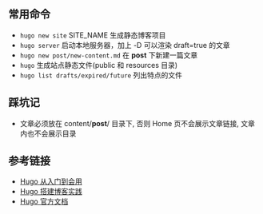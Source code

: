 
## 常用命令
- `hugo new site` SITE_NAME 生成静态博客项目
- `hugo server` 启动本地服务器，加上 -D 可以渲染 draft=true 的文章
- `hugo new post/new-content.md` 在 **post** 下新建一篇文章
- `hugo` 生成站点静态文件(public 和 resources 目录)
- `hugo list drafts/expired/future` 列出特点的文件

## 踩坑记
- 文章必须放在 content/**post**/ 目录下, 否则 Home 页不会展示文章链接, 文章内也不会展示目录

<!--more-->

## 参考链接
- [Hugo 从入门到会用](https://olowolo.com/post/hugo-quick-start)
- [Hugo 搭建博客实践](https://creaink.github.io/post/Devtools/Hugo/Hugo-intro.html)
- [Hugo 官方文档](https://gohugo.io/documentation/)

